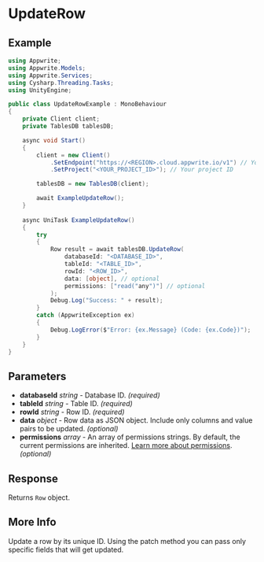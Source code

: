 # UpdateRow

## Example

```csharp
using Appwrite;
using Appwrite.Models;
using Appwrite.Services;
using Cysharp.Threading.Tasks;
using UnityEngine;

public class UpdateRowExample : MonoBehaviour
{
    private Client client;
    private TablesDB tablesDB;

    async void Start()
    {
        client = new Client()
            .SetEndpoint("https://<REGION>.cloud.appwrite.io/v1") // Your API Endpoint
            .SetProject("<YOUR_PROJECT_ID>"); // Your project ID

        tablesDB = new TablesDB(client);

        await ExampleUpdateRow();
    }
    
    async UniTask ExampleUpdateRow()
    {
        try
        {
            Row result = await tablesDB.UpdateRow(
                databaseId: "<DATABASE_ID>",
                tableId: "<TABLE_ID>",
                rowId: "<ROW_ID>",
                data: [object], // optional
                permissions: ["read("any")"] // optional
            );
            Debug.Log("Success: " + result);
        }
        catch (AppwriteException ex)
        {
            Debug.LogError($"Error: {ex.Message} (Code: {ex.Code})");
        }
    }
}
```

## Parameters

- **databaseId** *string* - Database ID. *(required)* 
- **tableId** *string* - Table ID. *(required)* 
- **rowId** *string* - Row ID. *(required)* 
- **data** *object* - Row data as JSON object. Include only columns and value pairs to be updated. *(optional)*
- **permissions** *array* - An array of permissions strings. By default, the current permissions are inherited. [Learn more about permissions](https://appwrite.io/docs/permissions). *(optional)*

## Response

Returns `Row` object.
## More Info

Update a row by its unique ID. Using the patch method you can pass only specific fields that will get updated.
